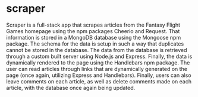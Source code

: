 # scraper

Scraper is a full-stack app that scrapes articles from the Fantasy Flight Games homepage using the npm packages Cheerio and Request. That information is stored in a MongoDB database using the Mongoose npm package. The schema for the data is setup in such a way that duplicates cannot be stored in the database. The data from the database is retrieved through a custom built server using Node.js and Express. Finally, the data is dynamically rendered to the page using the Handlebars npm package. The user can read articles through links that are dynamically generated on the page (once again, utilizing Express and Handlebars). Finally, users can also leave comments on each article, as well as delete comments made on each article, with the database once again being updated.